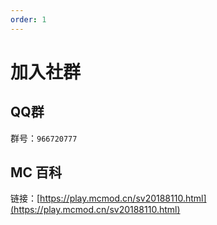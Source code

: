 ```yaml
---
order: 1
---
```


# 加入社群

## QQ群
群号：`966720777`

## MC 百科
链接：[https://play.mcmod.cn/sv20188110.html](https://play.mcmod.cn/sv20188110.html)